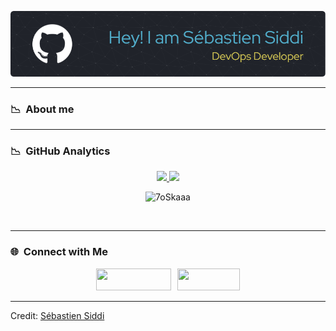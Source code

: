 ![Header](./github-header-image.png)

----
### 📉 &nbsp;About me

----
### 📉 &nbsp;GitHub Analytics

<p align="center">
    <a href="https://github.com/sebastiensiddi">
         <img height="180em" src="https://github-readme-stats-eight-theta.vercel.app/api?username=sebastiensiddi&show_icons=true&theme=react&include_all_commits=true&count_private=true"/>
         <img height="180em" src="https://github-readme-stats-eight-theta.vercel.app/api/top-langs/?username=sebastiensiddi&layout=compact&langs_count=8&theme=react"/>
    </a>
</p>

<p align="center">
     <img src="https://komarev.com/ghpvc/?username=sebastiensiddi&label=Profile%20views&color=0047AB&style=plastic?" alt="7oSkaaa" height=22px, width=110px/>
</p>
<br/>

----
### 🌐 &nbsp;Connect with Me

<div style="display: flex; justify-content: center;">
     <div style="max-width: 150px; margin-right: 10px;">
         <a href="https://linkedin.com/in/sebastiensiddi">
             <img src="https://img.shields.io/badge/-LinkedIn-0077B5?style=flat&logo=Linkedin&logoColor=white" width="120" height="35"/>
         </a>
     </div>
    <div style="max-width: 150px;">
         <a href="mailto:sebastien.siddi@gmail">
             <img src="https://img.shields.io/badge/-Gmail-D14836?style=flat&logo=Gmail&logoColor=white" width="100" height="35"/>
         </a>
    </div>
</div>

----
Credit: [Sébastien Siddi](https://github.com/SebastienSiddi)
